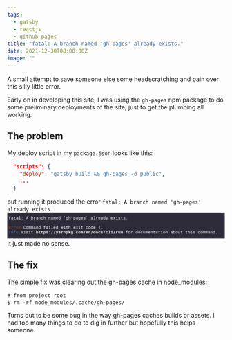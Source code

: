 ```yaml
---
tags:
  - gatsby
  - reactjs
  - github pages
title: "fatal: A branch named 'gh-pages' already exists."
date: 2021-12-30T08:00:00Z
image: ""
---
```


A small attempt to save someone else some headscratching and pain over this silly little error.

Early on in developing this site, I was using the `gh-pages` npm package to do some preliminary deployments of the site, just to get the plumbing all working.

## The problem

My deploy script in my `package.json` looks like this:

```json
  "scripts": {
    "deploy": "gatsby build && gh-pages -d public",
    ...
  }
```

but running it produced the error `fatal: A branch named 'gh-pages' already exists.`
![](src/images/screen-shot-2021-12-30-at-1-38-14-pm.png)
It just made no sense.

## The fix

The simple fix was clearing out the gh-pages cache in node_modules:

```shell
# from project root
$ rm -rf node_modules/.cache/gh-pages/
```

Turns out to be some bug in the way gh-pages caches builds or assets. I had too many things to do to dig in further but hopefully this helps someone.
